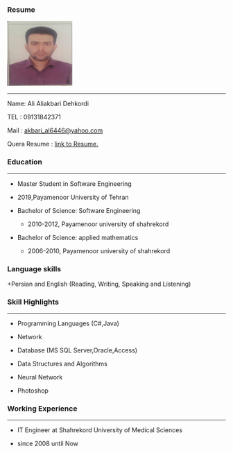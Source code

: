 ### Resume
 <body>
        <img src="WhatsApp Image 2020-08-06 at 2.47.38 PM.jpeg" width="150" height="150"/>
    </body>
      
      
---
Name: Ali Aliakbari Dehkordi 

TEL  : 09131842371

Mail : akbari_al6446@yahoo.com <br/>

Quera Resume : [link to Resume.](https://quera.ir/qcv/) <br/>
    
### Education
---
+  Master Student in Software Engineering
  - 2019,Payamenoor University of Tehran  

+ Bachelor of Science: Software Engineering
  - 2010-2012, Payamenoor university of shahrekord

+ Bachelor of Science: applied mathematics
   - 2006-2010, Payamenoor university of shahrekord

### Language skills
+Persian and English (Reading, Writing, Speaking and Listening)

### Skill Highlights
---
+	Programming Languages (C#,Java)

+	Network

+	Database (MS SQL Server,Oracle,Access)

+	Data Structures and Algorithms

+	Neural Network

+	Photoshop

### Working Experience
---
+ IT Engineer at Shahrekord University of Medical Sciences
- since 2008 until Now


